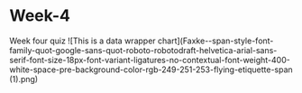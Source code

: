 # Week-4
Week four quiz 
![This is a data wrapper chart](Faxke--span-style-font-family-quot-google-sans-quot-roboto-robotodraft-helvetica-arial-sans-serif-font-size-18px-font-variant-ligatures-no-contextual-font-weight-400-white-space-pre-background-color-rgb-249-251-253-flying-etiquette-span (1).png)

